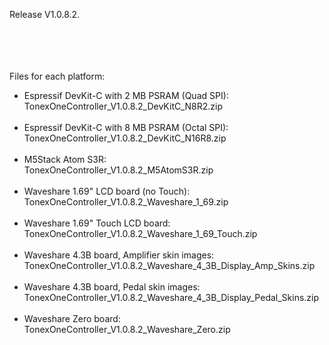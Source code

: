 Release V1.0.8.2.

<br><br>
<br><br>
Files for each platform:
- Espressif DevKit-C with 2 MB PSRAM (Quad SPI):<br>
TonexOneController_V1.0.8.2_DevKitC_N8R2.zip
<br><br>
- Espressif DevKit-C with 8 MB PSRAM (Octal SPI):<br>
TonexOneController_V1.0.8.2_DevKitC_N16R8.zip
<br><br>
- M5Stack Atom S3R:<br>
TonexOneController_V1.0.8.2_M5AtomS3R.zip
<br><br>
- Waveshare 1.69" LCD board (no Touch):<br>
TonexOneController_V1.0.8.2_Waveshare_1_69.zip
<br><br>
- Waveshare 1.69" Touch LCD board:<br>
TonexOneController_V1.0.8.2_Waveshare_1_69_Touch.zip
<br><br>
- Waveshare 4.3B board, Amplifier skin images:<br>
TonexOneController_V1.0.8.2_Waveshare_4_3B_Display_Amp_Skins.zip
<br><br>
- Waveshare 4.3B board, Pedal skin images:<br>
TonexOneController_V1.0.8.2_Waveshare_4_3B_Display_Pedal_Skins.zip
<br><br>
- Waveshare Zero board:<br>
TonexOneController_V1.0.8.2_Waveshare_Zero.zip

